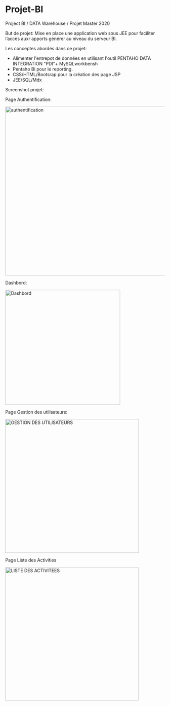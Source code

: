 # Projet-BI
Project BI / DATA Warehouse / Projet Master 2020


But de projet:
Mise en place une application web sous JEE pour faciliter l’accès auxr apports générer au niveau du serveur BI.

Les conceptes abordés dans ce projet:

- Alimenter l'entrepot de données en utilisant l'outil PENTAHO DATA INTEGRATION "PDI"+ MySQLworkbensh
- Pentaho Bi pour le reporting.
- CSS/HTML/Bootsrap pour la création des page JSP
- JEE/SQL/Mdx 

Screenshot projet:

Page Authentification:

<img width="533" alt="authentification" src="https://user-images.githubusercontent.com/116309523/197195035-b1645bfd-2f8f-431c-a6b5-9a27d4620a5a.PNG">

Dashbord:

<img width="363" alt="Dashbord" src="https://user-images.githubusercontent.com/116309523/197195793-6fec8225-ada4-41b6-93f3-56edb2ad4dd3.PNG">

Page Gestion des utilisateurs:

<img width="422" alt="GESTION DES UTILISATEURS" src="https://user-images.githubusercontent.com/116309523/197203509-b3b908b6-0eab-4f9e-96d5-f2dc78f518df.PNG">

Page Liste des Activities

<img width="421" alt="LISTE DES ACTIVITEES" src="https://user-images.githubusercontent.com/116309523/197203953-480e0f49-6873-4e01-92eb-d8cf47cb523d.PNG">



